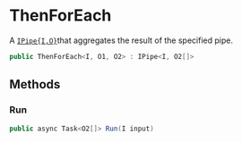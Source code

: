 # ThenForEach
A [`IPipe{I,O}`](./IPipe{I,O}.md)that aggregates the result of the specified pipe.

```cs
public ThenForEach<I, O1, O2> : IPipe<I, O2[]>
```

## Methods
### Run
```cs
public async Task<O2[]> Run(I input)
```

